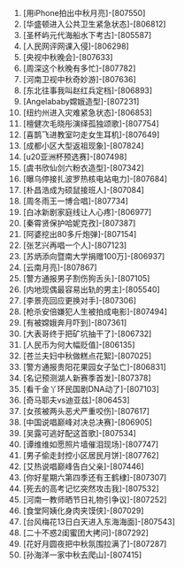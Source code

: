 
1. [用iPhone拍出中秋月亮]-[807550]
1. [华盛顿进入公共卫生紧急状态]-[806812]
1. [圣杯屿元代海船水下考古]-[805587]
1. [人民网评网课入侵]-[806298]
1. [央视中秋晚会]-[807633]
1. [周深这个秋晚有多忙]-[807782]
1. [河南卫视中秋奇妙游]-[807636]
1. [东北往事我叫赵红兵定档]-[806893]
1. [Angelababy嫦娥造型]-[807231]
1. [纽约州进入灾难紧急状态]-[806853]
1. [檀健次毛晓彤演绎孤独颂歌]-[807754]
1. [喜鹊飞进教室叼走女生耳机]-[807649]
1. [成都小区大型返祖现象]-[807824]
1. [u20亚洲杯预选赛]-[807498]
1. [虞书欣仙剑六粉衣造型]-[807342]
1. [曝乌停接扎波罗热核电站电力]-[807684]
1. [朴昌浩成为硕鼠接班人]-[807084]
1. [周冬雨王一博合唱]-[807734]
1. [白冰新剧家庭线让人心疼]-[806977]
1. [秦霄贤保护哈妮克孜]-[807387]
1. [阿婆挖出80多斤炮弹]-[807154]
1. [张艺兴再唱一个人]-[807123]
1. [苏炳添向暨南大学捐赠100万]-[806937]
1. [云南月亮]-[807867]
1. [警方通报男子割伤狗舌头]-[807105]
1. [内地现偶最容易出轨的男主]-[805540]
1. [李景亮回应更换对手]-[807306]
1. [枪杀安倍嫌犯人生被拍成电影]-[807494]
1. [有被嫦娥奔月吓到]-[807361]
1. [大表哥终于把矿坑抽干了]-[806732]
1. [人民币为何大幅贬值]-[806135]
1. [苍兰夫妇中秋做糕点花絮]-[807025]
1. [警方通报贵阳花果园女子坠亡]-[806831]
1. [名记预测湖人新赛季首发]-[807378]
1. [看千金丫环民国剧DNA动了]-[807103]
1. [奇马耶夫vs迪亚兹]-[806453]
1. [女孩被两头恶犬严重咬伤]-[807617]
1. [中国说唱巅峰对决总决赛]-[806905]
1. [吴露可逃好配这首歌]-[807534]
1. [谭维维如愿照片墙催泪现场]-[807747]
1. [男子偷走封控小区居民月饼]-[807762]
1. [艾热说唱巅峰告白父亲]-[807446]
1. [你好星期六第四季还有王鹤棣]-[807307]
1. [死去的高考记忆突然攻击我]-[807532]
1. [河南一教师晒节日礼物引争议]-[807252]
1. [食堂阿姨化身肉夹馍侠]-[807029]
1. [台风梅花13日白天进入东海海面]-[807543]
1. [二十不惑2闺蜜团大拷问]-[807292]
1. [花好月圆夜把中秋氛围拉满了]-[807287]
1. [孙海洋一家中秋去爬山]-[807415]